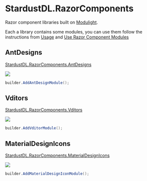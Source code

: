 # StardustDL.RazorComponents

Razor component libraries built on [Modulight](https://github.com/StardustDL/modulight).

Each a library contains some modules, you can use them follow the instructions from [Usage](https://github.com/StardustDL/modulight#usage) and [Use Razor Component Modules](https://github.com/StardustDL/modulight#use-razor-component-modules)

## AntDesigns

[StardustDL.RazorComponents.AntDesigns](https://www.nuget.org/packages/StardustDL.RazorComponents.AntDesigns)

![](https://buildstats.info/nuget/StardustDL.RazorComponents.AntDesigns?includePreReleases=true)

```cs
builder.AddAntDesignModule();
```

## Vditors

[StardustDL.RazorComponents.Vditors](https://www.nuget.org/packages/StardustDL.RazorComponents.Vditors)

![](https://buildstats.info/nuget/StardustDL.RazorComponents.Vditors?includePreReleases=true)

```cs
builder.AddVditorModule();
```

## MaterialDesignIcons

[StardustDL.RazorComponents.MaterialDesignIcons](https://www.nuget.org/packages/StardustDL.RazorComponents.MaterialDesignIcons)

![](https://buildstats.info/nuget/StardustDL.RazorComponents.MaterialDesignIcons?includePreReleases=true)

```cs
builder.AddMaterialDesignIconModule();
```